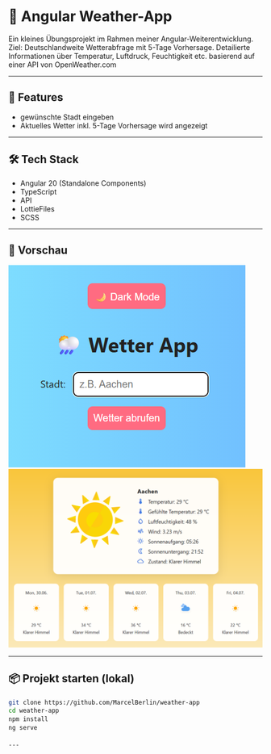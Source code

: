 # 📝 Angular Weather-App

Ein kleines Übungsprojekt im Rahmen meiner Angular-Weiterentwicklung.  
Ziel: Deutschlandweite Wetterabfrage mit 5-Tage Vorhersage. Detailierte Informationen über Temperatur, Luftdruck, Feuchtigkeit etc. basierend auf einer API von OpenWeather.com

---

## 🚀 Features
- gewünschte Stadt eingeben
- Aktuelles Wetter inkl. 5-Tage Vorhersage wird angezeigt

---

## 🛠️ Tech Stack
- Angular 20 (Standalone Components)
- TypeScript
- API
- LottieFiles
- SCSS

---

## 📸 Vorschau 

![Screenshot](screenshot_landing.png)
![Screenshot](screenshot_now&forecast.png)

---

## 📦 Projekt starten (lokal)

```bash
git clone https://github.com/MarcelBerlin/weather-app
cd weather-app
npm install
ng serve

---

